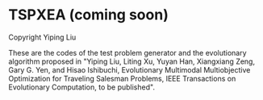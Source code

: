 # TSPXEA (coming soon)
Copyright Yiping Liu

These are the codes of the test problem generator and the evolutionary algorithm proposed in "Yiping Liu, Liting Xu, Yuyan Han, Xiangxiang Zeng, Gary G. Yen, and Hisao Ishibuchi, Evolutionary Multimodal Multiobjective Optimization for Traveling Salesman Problems, IEEE Transactions on Evolutionary Computation, to be published".
